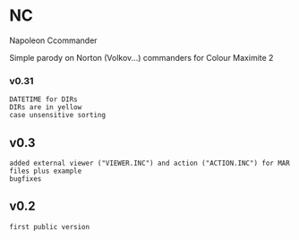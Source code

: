 # NC
 Napoleon Ccommander

Simple parody on Norton (Volkov...) commanders for Colour Maximite 2
### v0.31
	DATETIME for DIRs
	DIRs are in yellow
	case unsensitive sorting

## v0.3
	added external viewer ("VIEWER.INC") and action ("ACTION.INC") for MAR files plus example
	bugfixes


## v0.2
	first public version
